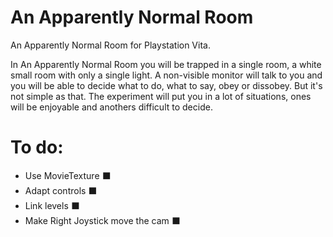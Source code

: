 # An Apparently Normal Room
An Apparently Normal Room for Playstation Vita.

In An Apparently Normal Room you will be trapped in a single room, a white small room with only a single light. A non-visible monitor will talk to you and you will be able to decide what to do, what to say, obey or dissobey. But it's not simple as that. The experiment will put you in a lot of situations, ones will be enjoyable and anothers difficult to decide.

# To do:
- Use MovieTexture ⬛️
- Adapt controls ⬛️
- Link levels ⬛️
- Make Right Joystick move the cam ⬛️
